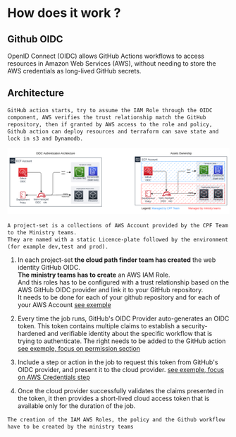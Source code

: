 # How does it work ?

## Github OIDC 
OpenID Connect (OIDC) allows GitHub Actions workflows to access resources in Amazon Web Services (AWS), without needing to store the AWS credentials as long-lived GitHub secrets.

## Architecture

```
GitHub action starts, try to assume the IAM Role through the OIDC component, AWS verifies the trust relationship match the GitHub repository, then if granted by AWS access to the role and policy, Github action can deploy resources and terraform can save state and lock in s3 and Dynamodb. 
```



![image](./images/OIDC_Implementation.png)

```
A project-set is a collections of AWS Account provided by the CPF Team to the Ministry teams.
They are named with a static Licence-plate followed by the environment (for example dev,test and prod).
```

1. In each project-set **the cloud path finder team has created** the web identity GitHub OIDC.  
 **The ministry teams has to create** an AWS IAM Role.  
 And this roles has to be configured with a trust relationship based on the AWS GitHub OIDC provider and link it to your GitHub repository.   
 It needs to be done for each of your github repository and for each of your AWS Account [see exemple](https://github.com/bcgov/startup-sample-project-aws-containers#prerequisites-for-building-in-the-aws-cloud)

2. Every time the job runs, GitHub's OIDC Provider auto-generates an OIDC token. This token contains multiple claims to establish a security-hardened and verifiable identity about the specific workflow that is trying to authenticate. The right needs to be added to the GitHub action [see exemple, focus on permission section](https://github.com/bcgov/startup-sample-project-aws-containers/blob/main/.github/workflows/pr.yaml#:~:text=permissions%3A,for%20actions/checkout)

3. Include a step or action in the job to request this token from GitHub's OIDC provider, and present it to the cloud provider. [see exemple, focus on AWS Credentials step](https://github.com/bcgov/startup-sample-project-aws-containers/blob/main/.github/workflows/pr.yaml#:~:text=%2D%20name%3A%20Configure,%3A%20ca%2Dcentral%2D1)

4. Once the cloud provider successfully validates the claims presented in the token, it then provides a short-lived cloud access token that is available only for the duration of the job.

```
The creation of the IAM AWS Roles, the policy and the Github workflow have to be created by the ministry teams
```